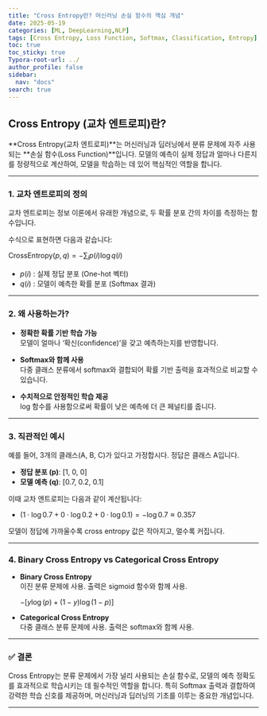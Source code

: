 ```yaml
---
title: "Cross Entropy란? 머신러닝 손실 함수의 핵심 개념"
date: 2025-05-19
categories: [ML, DeepLearning,NLP]
tags: [Cross Entropy, Loss Function, Softmax, Classification, Entropy]
toc: true
toc_sticky: true
Typora-root-url: ../
author_profile: false
sidebar:
  nav: "docs"
search: true
---
```


## Cross Entropy (교차 엔트로피)란?

**Cross Entropy(교차 엔트로피)**는 머신러닝과 딥러닝에서 분류 문제에 자주 사용되는 **손실 함수(Loss Function)**입니다. 모델의 예측이 실제 정답과 얼마나 다른지를 정량적으로 계산하여, 모델을 학습하는 데 있어 핵심적인 역할을 합니다.

---

### 1. 교차 엔트로피의 정의

교차 엔트로피는 정보 이론에서 유래한 개념으로, 두 확률 분포 간의 차이를 측정하는 함수입니다.

수식으로 표현하면 다음과 같습니다:

$\text{CrossEntropy}(p, q) = -\sum_{i} p(i) \log q(i)$

- $p(i)$ : 실제 정답 분포 (One-hot 벡터)
- $q(i)$ : 모델이 예측한 확률 분포 (Softmax 결과)

---

### 2. 왜 사용하는가?

- **정확한 확률 기반 학습 가능**  
  모델이 얼마나 ‘확신(confidence)’을 갖고 예측하는지를 반영합니다.

- **Softmax와 함께 사용**  
  다중 클래스 분류에서 softmax와 결합되어 확률 기반 출력을 효과적으로 비교할 수 있습니다.

- **수치적으로 안정적인 학습 제공**  
  log 함수를 사용함으로써 확률이 낮은 예측에 더 큰 페널티를 줍니다.

---

### 3. 직관적인 예시

예를 들어, 3개의 클래스(A, B, C)가 있다고 가정합시다. 정답은 클래스 A입니다.

- **정답 분포 (p)**: [1, 0, 0]  
- **모델 예측 (q)**: [0.7, 0.2, 0.1]

이때 교차 엔트로피는 다음과 같이 계산됩니다:

- $(1 \cdot \log 0.7 + 0 \cdot \log 0.2 + 0 \cdot \log 0.1) = -\log 0.7 \approx 0.357$

모델이 정답에 가까울수록 cross entropy 값은 작아지고, 멀수록 커집니다.

---

### 4. Binary Cross Entropy vs Categorical Cross Entropy

- **Binary Cross Entropy**  
  이진 분류 문제에 사용. 출력은 sigmoid 함수와 함께 사용.


  $-[y \log(p) + (1-y) \log(1-p)]$

- **Categorical Cross Entropy**  
  다중 클래스 분류 문제에 사용. 출력은 softmax와 함께 사용.

---

### ✅ 결론

Cross Entropy는 분류 문제에서 가장 널리 사용되는 손실 함수로, 모델의 예측 정확도를 효과적으로 학습시키는 데 필수적인 역할을 합니다. 특히 Softmax 출력과 결합하여 강력한 학습 신호를 제공하며, 머신러닝과 딥러닝의 기초를 이루는 중요한 개념입니다.

---
